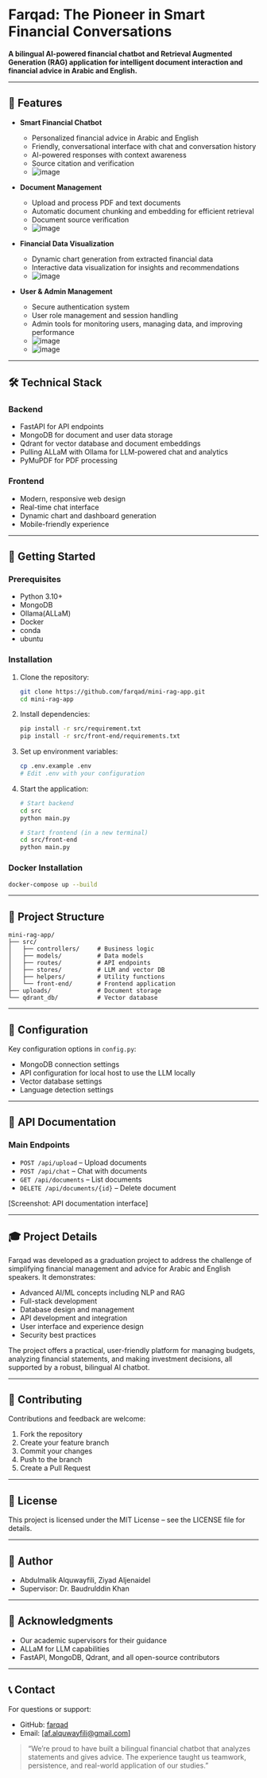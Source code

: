 # Farqad: The Pioneer in Smart Financial Conversations

**A bilingual AI-powered financial chatbot and Retrieval Augmented Generation (RAG) application for intelligent document interaction and financial advice in Arabic and English.**

---

## 🌟 Features

- **Smart Financial Chatbot**
  - Personalized financial advice in Arabic and English
  - Friendly, conversational interface with chat and conversation history
  - AI-powered responses with context awareness
  - Source citation and verification  
  - ![image](https://github.com/user-attachments/assets/1999ab53-4aac-4e13-9881-c6d36faa5a59)


- **Document Management**
  - Upload and process PDF and text documents
  - Automatic document chunking and embedding for efficient retrieval
  - Document source verification  
  - ![image](https://github.com/user-attachments/assets/aab4f8d1-9cc7-437c-bf84-2f43a8fcc9f6)


- **Financial Data Visualization**
  - Dynamic chart generation from extracted financial data
  - Interactive data visualization for insights and recommendations  
  - ![image](https://github.com/user-attachments/assets/ac2987b1-57be-4230-8216-925ce8616166)


- **User & Admin Management**
  - Secure authentication system
  - User role management and session handling
  - Admin tools for monitoring users, managing data, and improving performance
  - ![image](https://github.com/user-attachments/assets/6edb54e3-4d3b-4176-8c5a-114bb06700e9)
  - ![image](https://github.com/user-attachments/assets/4f6f35ce-2117-4208-89ce-383827b7c643)


---

## 🛠️ Technical Stack

### Backend
- FastAPI for API endpoints
- MongoDB for document and user data storage
- Qdrant for vector database and document embeddings
- Pulling ALLaM with Ollama for LLM-powered chat and analytics
- PyMuPDF for PDF processing

### Frontend
- Modern, responsive web design
- Real-time chat interface
- Dynamic chart and dashboard generation
- Mobile-friendly experience

---

## 🚀 Getting Started

### Prerequisites
- Python 3.10+
- MongoDB
- Ollama(ALLaM)
- Docker
- conda
- ubuntu

### Installation

1. Clone the repository:
   ```bash
   git clone https://github.com/farqad/mini-rag-app.git
   cd mini-rag-app
   ```

2. Install dependencies:
   ```bash
   pip install -r src/requirement.txt
   pip install -r src/front-end/requirements.txt
   ```

3. Set up environment variables:
   ```bash
   cp .env.example .env
   # Edit .env with your configuration
   ```

4. Start the application:
   ```bash
   # Start backend
   cd src
   python main.py

   # Start frontend (in a new terminal)
   cd src/front-end
   python main.py
   ```

### Docker Installation

```bash
docker-compose up --build
```

---

## 📁 Project Structure

```
mini-rag-app/
├── src/
│   ├── controllers/     # Business logic
│   ├── models/          # Data models
│   ├── routes/          # API endpoints
│   ├── stores/          # LLM and vector DB
│   ├── helpers/         # Utility functions
│   └── front-end/       # Frontend application
├── uploads/             # Document storage
└── qdrant_db/           # Vector database
```

---

## 🔧 Configuration

Key configuration options in `config.py`:
- MongoDB connection settings
- API configuration for local host to use the LLM locally
- Vector database settings
- Language detection settings

---

## 📝 API Documentation

### Main Endpoints

- `POST /api/upload` – Upload documents
- `POST /api/chat` – Chat with documents
- `GET /api/documents` – List documents
- `DELETE /api/documents/{id}` – Delete document

[Screenshot: API documentation interface]

---

## 🎓 Project Details

Farqad was developed as a graduation project to address the challenge of simplifying financial management and advice for Arabic and English speakers. It demonstrates:

- Advanced AI/ML concepts including NLP and RAG
- Full-stack development
- Database design and management
- API development and integration
- User interface and experience design
- Security best practices

The project offers a practical, user-friendly platform for managing budgets, analyzing financial statements, and making investment decisions, all supported by a robust, bilingual AI chatbot.

---

## 🤝 Contributing

Contributions and feedback are welcome:
1. Fork the repository
2. Create your feature branch
3. Commit your changes
4. Push to the branch
5. Create a Pull Request

---

## 📄 License

This project is licensed under the MIT License – see the LICENSE file for details.

---

## 👥 Author

- Abdulmalik Alquwayfili, Ziyad Aljenaidel
- Supervisor: Dr. Baudrulddin Khan

---

## 🙏 Acknowledgments

- Our academic supervisors for their guidance
- ALLaM for LLM capabilities
- FastAPI, MongoDB, Qdrant, and all open-source contributors

---

## 📞 Contact

For questions or support:
- GitHub: [farqad](https://github.com/farqad)
- Email: [af.alquwayfili@gmail.com]



> “We’re proud to have built a bilingual financial chatbot that analyzes statements and gives advice. The experience taught us teamwork, persistence, and real-world application of our studies.”
